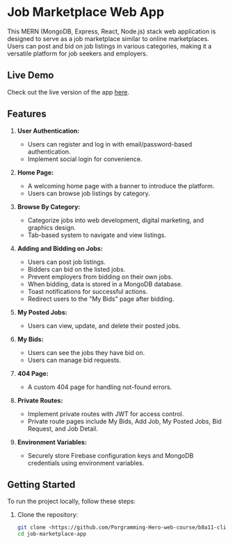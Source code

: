 # Job Marketplace Web App

This MERN (MongoDB, Express, React, Node.js) stack web application is designed to serve as a job marketplace similar to online marketplaces. Users can post and bid on job listings in various categories, making it a versatile platform for job seekers and employers.

## Live Demo

Check out the live version of the app [here](https://taskhub-7bbe0.web.app).

## Features

1. **User Authentication:**
   - Users can register and log in with email/password-based authentication.
   - Implement social login for convenience.

2. **Home Page:**
   - A welcoming home page with a banner to introduce the platform.
   - Users can browse job listings by category.

3. **Browse By Category:**
   - Categorize jobs into web development, digital marketing, and graphics design.
   - Tab-based system to navigate and view listings.

4. **Adding and Bidding on Jobs:**
   - Users can post job listings.
   - Bidders can bid on the listed jobs.
   - Prevent employers from bidding on their own jobs.
   - When bidding, data is stored in a MongoDB database.
   - Toast notifications for successful actions.
   - Redirect users to the "My Bids" page after bidding.

5. **My Posted Jobs:**
   - Users can view, update, and delete their posted jobs.

6. **My Bids:**
   - Users can see the jobs they have bid on.
   - Users can manage bid requests.

7. **404 Page:**
   - A custom 404 page for handling not-found errors.

8. **Private Routes:**
   - Implement private routes with JWT for access control.
   - Private route pages include My Bids, Add Job, My Posted Jobs, Bid Request, and Job Detail.

9. **Environment Variables:**
   - Securely store Firebase configuration keys and MongoDB credentials using environment variables.

## Getting Started

To run the project locally, follow these steps:

1. Clone the repository:

   ```bash
   git clone <https://github.com/Porgramming-Hero-web-course/b8a11-client-side-hifzurmax.git>
   cd job-marketplace-app

